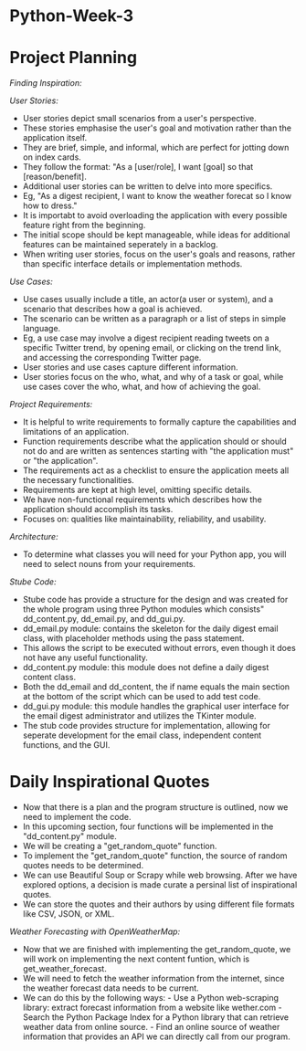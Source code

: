 # Python-Week-3
# Project Planning
_Finding Inspiration:_
 

_User Stories:_
- User stories depict small scenarios from a user's perspective.
- These stories emphasise the user's goal and motivation rather than the application itself.
- They are brief, simple, and informal, which are perfect for jotting down on index cards.
- They follow the format: "As a [user/role], I want [goal] so that [reason/benefit].
- Additional user stories can be written to delve into more specifics.
- Eg, "As a digest recipient, I want to know the weather forecat so I know how to dress."
- It is importabt to avoid overloading the application with every possible feature right from the beginning.
- The initial scope should be kept manageable, while ideas for additional features can be maintained seperately in a backlog.
- When writing user stories, focus on the user's goals and reasons, rather than specific interface details or implementation methods.
  
_Use Cases:_

- Use cases usually include a title, an actor(a user or system), and a scenario that describes how a goal is achieved.
- The scenario can be written as a paragraph or a list of steps in simple language.
- Eg, a use case may involve a digest recipient reading tweets on a specific Twitter trend, by opening email, or clicking on the trend link, and accessing the corresponding Twitter page.
- User stories and use cases capture different information.
- User stories focus on the who, what, and why of a task or goal, while use cases cover the who, what, and how of achieving the goal.

_Project Requirements:_

- It is helpful to write requirements to formally capture the capabilities and limitations of an application.
- Function requirements describe what the application should or should not do and are written as sentences starting with "the application must" or "the application".
- The requirements act as a checklist to ensure the application meets all the necessary functionalities.
- Requirements are kept at high level, omitting specific details.
- We have non-functional requirements which describes how the application should accomplish its tasks.
- Focuses on: qualities like maintainability, reliability, and usability.

_Architecture:_

- To determine what classes you will need for your Python app, you will need to select nouns from your requirements.
  
_Stube Code:_

- Stube code has provide a structure for the design and was created for the whole program using three Python modules which consists" dd_content.py, dd_email.py, and dd_gui.py.
- dd_email.py module: contains the skeleton for the daily digest email class, with placeholder methods using the pass statement.
- This allows the script to be executed without errors, even though it does not have any useful functionality.
- dd_content.py module: this module does not define a daily digest content class.
- Both the dd_email and dd_content, the if name equals the main section at the bottom of the script which can be used to add test code.
- dd_gui.py module: this module handles the graphical user interface for the email digest administrator and utilizes the TKinter module.
- The stub code provides structure for implementation, allowing for seperate development for the email class, independent content functions, and the GUI.  

# Daily Inspirational Quotes
- Now that there is a plan and the program structure is outlined, now we need to implement the code.
- In this upcoming section, four functions will be implemented in the "dd_content.py" module.
- We will be creating a "get_random_quote" function.
- To implement the "get_random_quote" function, the source of random quotes needs to be determined.
- We can use Beautiful Soup or Scrapy while web browsing. After we have explored options, a decision is made curate a persinal list of inspirational quotes.
- We can store the quotes and their authors by using different file formats like CSV, JSON, or XML.


_Weather Forecasting with OpenWeatherMap:_

- Now that we are finished with implementing the get_random_quote, we will work on implementing the next content funtion, which is get_weather_forecast.
- We will need to fetch the weather information from the internet, since the weather forecast data needs to be current.
- We can do this by the following ways:
                -  Use a Python web-scraping library: extract forecast information from a website like wether.com
                -  Search the Python Package Index for a Python library that can retrieve weather data from online source.
                -  Find an online source of weather information that provides an API we can directly call from our program.
